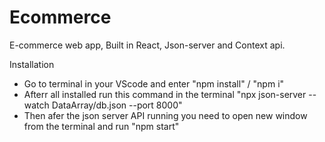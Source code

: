 # Ecommerce
E-commerce web app,  Built in React, Json-server and Context api.

Installation
- Go to terminal in your VScode and enter "npm install" / "npm i"
- Afterr all installed run this command in the terminal "npx json-server --watch DataArray/db.json --port 8000"
- Then afer the json server API running you need to open new window from the terminal and run "npm start"
